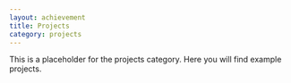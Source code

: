 ```yaml
---
layout: achievement
title: Projects
category: projects
---
```


This is a placeholder for the projects category. Here you will find example projects.
